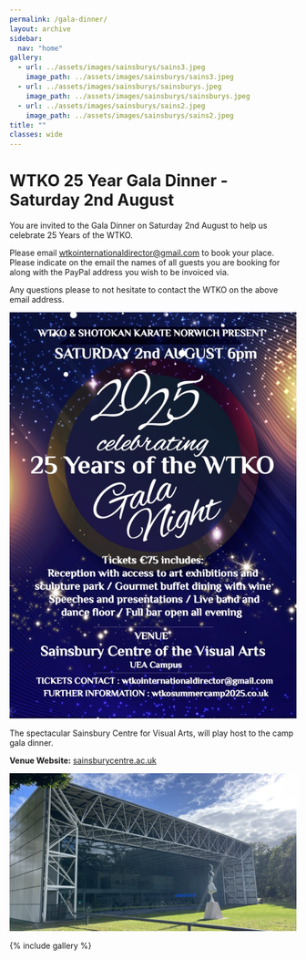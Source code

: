 ```yaml
---
permalink: /gala-dinner/
layout: archive
sidebar:
  nav: "home"
gallery:
  - url: ../assets/images/sainsburys/sains3.jpeg
    image_path: ../assets/images/sainsburys/sains3.jpeg
  - url: ../assets/images/sainsburys/sainsburys.jpeg
    image_path: ../assets/images/sainsburys/sainsburys.jpeg
  - url: ../assets/images/sainsburys/sains2.jpeg
    image_path: ../assets/images/sainsburys/sains2.jpeg
title: ""
classes: wide
---
```

# WTKO 25 Year Gala Dinner - Saturday 2nd August

You are invited to the Gala Dinner on Saturday 2nd August to help us celebrate 25 Years of the WTKO. 

Please email [wtkointernationaldirector@gmail.com](mailto:wtkointernationaldirector@gmail.com) to book your place. Please indicate on the email the names of all guests you are booking for along with the PayPal address you wish to be invoiced via.

Any questions please to not hesitate to contact the WTKO on the above email address.

<a href="../assets/pdf/GalaDinnerInvitation.pdf" target="_blank">
  <img src="../assets/images/GalaDinnerInvitation.jpg" alt="Gala Dinner Invitation">
</a>

The spectacular Sainsbury Centre for Visual Arts, will play host to the camp gala dinner.

**Venue Website:** [sainsburycentre.ac.uk](https://sainsburycentre.ac.uk/)

![Sainsburys Centre](../assets/images/sainsburys/IMG_0117.jpeg "Sainsburys Centre")

{% include gallery %}
